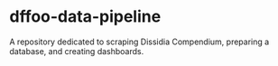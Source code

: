 # dffoo-data-pipeline
A repository dedicated to scraping Dissidia Compendium, preparing a database, and creating dashboards.

